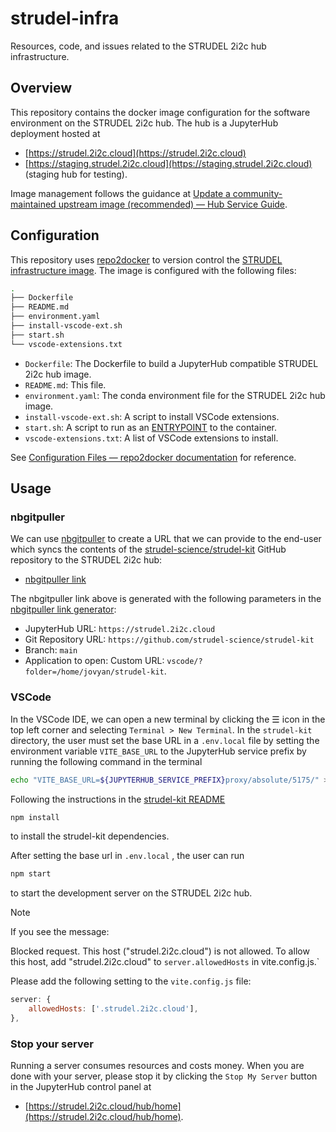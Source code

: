 # strudel-infra

Resources, code, and issues related to the STRUDEL 2i2c hub infrastructure.

## Overview

This repository contains the docker image configuration for the software environment on the STRUDEL 2i2c hub. The hub is a JupyterHub deployment hosted at

- [https://strudel.2i2c.cloud](https://strudel.2i2c.cloud)
- [https://staging.strudel.2i2c.cloud](https://staging.strudel.2i2c.cloud) (staging hub for testing).

Image management follows the guidance at [Update a community-maintained upstream image (recommended) — Hub Service Guide](https://docs.2i2c.org/admin/howto/environment/update-community-image/).

## Configuration

This repository uses [repo2docker](https://repo2docker.readthedocs.io/en/latest/index.html) to version control the [STRUDEL infrastructure image](https://quay.io/repository/strudel/infrastructure-image). The image is configured with the following files:

```bash
.
├── Dockerfile
├── README.md
├── environment.yaml
├── install-vscode-ext.sh
├── start.sh
└── vscode-extensions.txt
```

- `Dockerfile`: The Dockerfile to build a JupyterHub compatible STRUDEL 2i2c hub image.
- `README.md`: This file.
- `environment.yaml`: The conda environment file for the STRUDEL 2i2c hub image.
- `install-vscode-ext.sh`: A script to install VSCode extensions.
- `start.sh`: A script to run as an [ENTRYPOINT](https://docs.docker.com/engine/reference/builder/#entrypoint) to the container.
- `vscode-extensions.txt`: A list of VSCode extensions to install.

See [Configuration Files — repo2docker documentation](https://repo2docker.readthedocs.io/en/latest/config_files.html) for reference.

## Usage

### nbgitpuller

We can use [nbgitpuller](https://nbgitpuller.readthedocs.io/en/latest/) to create a URL that we can provide to the end-user which syncs the contents of the [strudel-science/strudel-kit](https://github.com/strudel-science/strudel-kit) GitHub repository to the STRUDEL 2i2c hub:

- [nbgitpuller link](https://strudel.2i2c.cloud/hub/user-redirect/git-pull?repo=https%3A%2F%2Fgithub.com%2Fstrudel-science%2Fstrudel-kit&urlpath=vscode%2F%3Ffolder%3D%2Fhome%2Fjovyan%2Fstrudel-kit&branch=main)

The nbgitpuller link above is generated with the following parameters in the [nbgitpuller link generator](https://nbgitpuller.readthedocs.io/en/latest/link.html):

- JupyterHub URL: `https://strudel.2i2c.cloud`
- Git Repository URL: `https://github.com/strudel-science/strudel-kit`
- Branch: `main`
- Application to open: Custom URL: `vscode/?folder=/home/jovyan/strudel-kit`.

### VSCode

In the VSCode IDE, we can open a new terminal by clicking the ☰ icon in the top left corner and selecting `Terminal > New Terminal`. In the `strudel-kit` directory, the user must set the base URL in a  `.env.local` file by setting the environment variable `VITE_BASE_URL` to the JupyterHub service prefix by running the following command in the terminal

```bash
echo "VITE_BASE_URL=${JUPYTERHUB_SERVICE_PREFIX}proxy/absolute/5175/" > .env.local.
```

Following the instructions in the [strudel-kit README](https://github.com/strudel-science/strudel-kit/blob/main/README.md)

```bash
npm install
```

to install the strudel-kit dependencies.

After setting the base url in `.env.local` , the user can run

```bash
npm start
```

to start the development server on the STRUDEL 2i2c hub.

>[!note]
> If you see the message:
>
> Blocked request. This host ("strudel.2i2c.cloud") is not allowed. To allow this host, add "strudel.2i2c.cloud" to `server.allowedHosts` in vite.config.js.`
>
> Please add the following setting to the `vite.config.js` file:
>
> ```javascript
> server: {
>     allowedHosts: ['.strudel.2i2c.cloud'],
> },
> ```

### Stop your server

Running a server consumes resources and costs money. When you are done with your server, please stop it by clicking the `Stop My Server` button in the JupyterHub control panel at

- [https://strudel.2i2c.cloud/hub/home](https://strudel.2i2c.cloud/hub/home).
